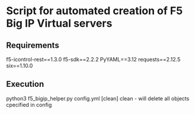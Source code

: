 # Script for automated creation of F5 Big IP Virtual servers

## Requirements

f5-icontrol-rest==1.3.0
f5-sdk==2.2.2
PyYAML==3.12
requests==2.12.5
six==1.10.0

## Execution

python3 f5_bigip_helper.py config.yml [clean]
  clean - will delete all objects cpecified in config
